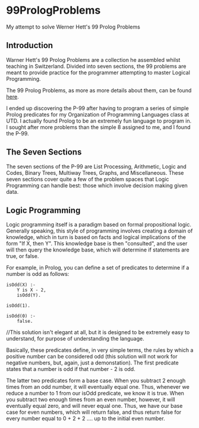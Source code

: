 # 99PrologProblems
My attempt to solve Werner Hett's 99 Prolog Problems

## Introduction
Warner Hett's 99 Prolog Problems are a collection he assembled whilst teaching in Switzerland. Divided into seven sections, the 99 problems are meant to provide practice for the programmer attempting to master Logical Programming.

The 99 Prolog Problems, as more as more details about them, can be found [here](https://sites.google.com/site/prologsite/prolog-problems).

I ended up discovering the P-99 after having to program a series of simple Prolog predicates for my Organization of Programming Languages class at UTD. I actually found Prolog to be an extremely fun language to program in. I sought after more problems than the simple 8 assigned to me, and I found the P-99.

## The Seven Sections

The seven sections of the P-99 are List Processing, Arithmetic, Logic and Codes, Binary Trees, Multiway Trees, Graphs, and Miscellaneous. These seven sections cover quite a few of the problem spaces that Logic Programming can handle best: those which involve decision making given data.

## Logic Programming

Logic programming itself is a paradigm based on formal propositional logic. Generally speaking, this style of programming involves creating a domain of knowledge, which in turn is based on facts and logical implications of the form "If X, then Y". This knowledge base is then "consulted", and the user will then query the knowledge base, which will determine if statements are true, or false. 

For example, in Prolog, you can define a set of predicates to determine if a number is odd as follows:

	isOdd(X) :-
		Y is X - 2,
		isOdd(Y).

	isOdd(1).

	isOdd(0) :-
		false.

//This solution isn't elegant at all, but it is designed to be extremely easy to understand, for purpose of understanding the language.

Basically, these predicates define, in very simple terms, the rules by which a positive number can be considered odd (this solution will not work for negative numbers, but, again, just a demonstation). The first predicate states that a number is odd if that number - 2 is odd. 

The latter two predicates form a base case. When you subtract 2 enough times from an odd number, it will eventually equal one. Thus, whenever we reduce a number to 1 from our isOdd predicate, we know it is true. When you subtract two enough times from an even number, however, it will eventually equal zero, and will never equal one. Thus, we have our base case for even numbers, which will return false, and thus return false for every number equal to 0 + 2 + 2 .... up to the initial even number.
